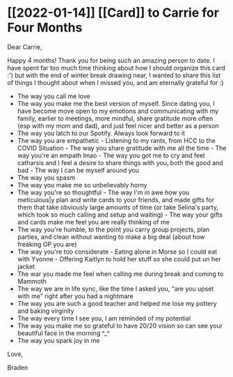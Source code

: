 # [[2022-01-14]] [[Card]] to Carrie for Four Months

Dear Carrie,

Happy 4 months! Thank you for being such an amazing person to date. I have spent far too much time thinking about how I should organize this card :') but with the end of winter break drawing near, I wanted to share this list of things I thought about when I missed you, and am eternally grateful for :)

- The way you call me love
- The way you make me the best version of myself. Since dating you, I have become move open to my emotions and communicating with my family, earlier to meetings, more mindful, share gratitude more often (esp with my mom and dad), and just feel nicer and better as a person
- The way you latch to our Spotify. Always look forward to it
- The way you are empathetic - Listening to my rants, from HCC to the COVID Situation - The way you share gratitude with me all the time - The way you're an empath lmao - The way you got me to cry and feel catharsis and I feel a desire to share things with you, both the good and bad - The way I can be myself around you
- The way you spasm
- The way you make me so unbelievably horny
- The way you're so thoughtful - The way I'm in awe how you meticulous|y plan and write cards to your friends, and made gifts for them that take obviously large amounts of time (or take Selina's party, which took so much calling and setup and waiting) - The way your gifts and cards make me feel you are really thinking of me
- The way you're humble, to the point you carry group projects, plan parties, and clean without wanting to make a big deal (about how freaking OP you are)
- The way you're too considerate - Eating alone in Morse so I could eat with Yvonne - Offering Kaitlyn to hold her stuff so she could put un her jacket
- The war you made me feel when calling me during break and coming to Mammoth
- The way we are in life sync, like the time I asked you, "are you upset with me" right after you had a nightmare
- The way you are such a good teacher and helped me lose my pottery and baking virginity
- The way every time I see you, I am reminded of my potential
- The way you make me so grateful to have 20/20 vision so can see your beautiful face in the morning ^\_^
- The way you spark joy in me

Love,

Braden
